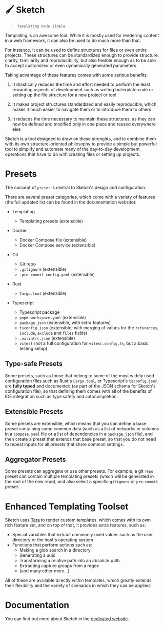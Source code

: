 # 🖌️ Sketch

>`Templating made simple`

Templating is an awesome tool. While it is mostly used for rendering content in a web framework, it can also be used to do much more than that. 

For instance, it can be used to define structures for files or even entire projects. These structures can be standardized enough to provide structure, clarity, familiarity and reproducibility, but also flexible enough as to be able to accept customized or even dynamically generated parameters.

Taking advantage of these features comes with some serious benefits:

1. It drastically reduces the time and effort needed to perform the least rewarding aspects of development such as writing boilerplate code or setting up the file structure for a new project or tool

2. It makes project structures standardized and easily reproducible, which makes it much easier to navigate them or to introduce them to others

3. It reduces the time necessary to maintain these structures, as they can now be defined and modified only in one place and reused everywhere else

Sketch is a tool designed to draw on these strenghts, and to combine them with its own structure-oriented philosophy to provide a simple but powerful tool to simplify and automate many of the day-to-day development operations that have to do with creating files or setting up projects.

# Presets

The concept of `preset` is central to Sketch's design and configuration.

There are several preset categories, which come with a variety of features (the full updated list can be found in the documentation website):

- Templating
    - Templating presets (extensible)

- Docker
    - Docker Compose file (extensible)
    - Docker Compose service (extensible)

- Git
    - Git repo
    - `.gitignore` (extensible)
    - `.pre-commit-config.yaml` (extensible)

- Rust
    - `Cargo.toml` (extensible)

- Typescript
    - Typescript package
    - `pnpm-workspace.yaml` (extensible)
    - `package.json` (extensible, with extra features)
    - `tsconfig.json` (extensible, with merging of values for the `references`, `include`, `exclude` and `files` fields)
    - `.oxlintrc.json` (extensible)
    - `vitest` (not a full configuration for `vitest.config.ts`, but a basic testing setup)

## Type-safe Presets

Some presets, such as those that belong to some of the most widely used configuration files such as Rust's `Cargo.toml`, or Typescript's `tsconfig.json`, are **fully typed** and documented (as part of the JSON schema for Sketch's configuration file), so that defining them comes with all of the benefits of IDE integration such as type safety and autocompletion.

## Extensible Presets

Some presets are extensible, which means that you can define a base preset containing some common data (such as a list of networks or volumes in a `compose.yaml` file or a list of dependencies in a `package.json` file), and then create a preset that extends that base preset, so that you do not need to repeat inputs for all presets that share common settings.

## Aggregator Presets

Some presets can aggregate or use other presets. For example, a git `repo` preset can contain multiple templating presets (which will be generated in the root of the new repo), and also select a specific `gitignore` or `pre-commit` preset.

# Enhanced Templating Toolset

Sketch uses [Tera](https://keats.github.io/tera/docs/) to render custom templates, which comes with its own rich feature set, and on top of that, it provides extra features, such as:

- Special variables that extract commonly used values such as the user directory or the host's operating system 
- Functions that perform actions such as:
    - Making a glob search in a directory
    - Generating a uuid 
    - Transforming a relative path into an absolute path 
    - Extracting capture groups from a regex 
    - (and many other more...)

All of these are available directly within templates, which greatly extends their flexibility and the variety of scenarios in which they can be applied.

# Documentation

You can find out more about Sketch in the [dedicated website](https://rick-phoenix.github.io/sketch/).
